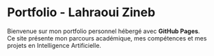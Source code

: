 #  Portfolio - Lahraoui Zineb

Bienvenue sur mon portfolio personnel hébergé avec **GitHub Pages**.  
Ce site présente mon parcours académique, mes compétences et mes projets en Intelligence Artificielle.

